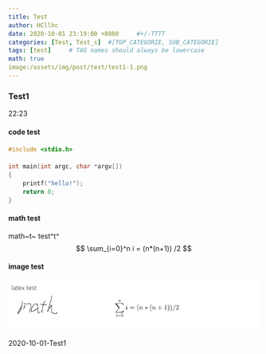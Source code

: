 ```yaml
---
title: Test
author: HCllhc
date: 2020-10-01 23:19:00 +0800     #+/-TTTT
categories: [Test, Test_s]	#[TOP_CATEGORIE, SUB_CATEGORIE]
tags: [test]     # TAG names should always be lowercase
math: true
image:/assets/img/post/test/test1-1.png
---
```


### Test1

22:23

#### code test

```c
#include <stdio.h>

int main(int argc, char *argv[])
{
    printf("hello!");
    return 0;
}
```



#### math test

math~t~  test^t^ 
$$
\sum_{i=0}^n i = (n*(n+1)) /2
$$


#### image test

![test1-1](../assets/img/post/test/test1-1.png)





2020-10-01-Test1

